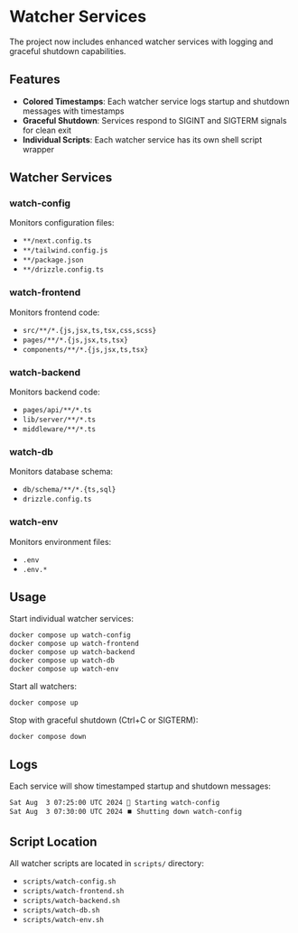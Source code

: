 # Watcher Services

The project now includes enhanced watcher services with logging and graceful shutdown capabilities.

## Features

- **Colored Timestamps**: Each watcher service logs startup and shutdown messages with timestamps
- **Graceful Shutdown**: Services respond to SIGINT and SIGTERM signals for clean exit
- **Individual Scripts**: Each watcher service has its own shell script wrapper

## Watcher Services

### watch-config
Monitors configuration files:
- `**/next.config.ts`
- `**/tailwind.config.js` 
- `**/package.json`
- `**/drizzle.config.ts`

### watch-frontend
Monitors frontend code:
- `src/**/*.{js,jsx,ts,tsx,css,scss}`
- `pages/**/*.{js,jsx,ts,tsx}`
- `components/**/*.{js,jsx,ts,tsx}`

### watch-backend
Monitors backend code:
- `pages/api/**/*.ts`
- `lib/server/**/*.ts`
- `middleware/**/*.ts`

### watch-db
Monitors database schema:
- `db/schema/**/*.{ts,sql}`
- `drizzle.config.ts`

### watch-env
Monitors environment files:
- `.env`
- `.env.*`

## Usage

Start individual watcher services:
```bash
docker compose up watch-config
docker compose up watch-frontend
docker compose up watch-backend
docker compose up watch-db
docker compose up watch-env
```

Start all watchers:
```bash
docker compose up
```

Stop with graceful shutdown (Ctrl+C or SIGTERM):
```bash
docker compose down
```

## Logs

Each service will show timestamped startup and shutdown messages:
```
Sat Aug  3 07:25:00 UTC 2024 🚀 Starting watch-config
Sat Aug  3 07:30:00 UTC 2024 ⏹️ Shutting down watch-config
```

## Script Location

All watcher scripts are located in `scripts/` directory:
- `scripts/watch-config.sh`
- `scripts/watch-frontend.sh`
- `scripts/watch-backend.sh`
- `scripts/watch-db.sh`
- `scripts/watch-env.sh`
